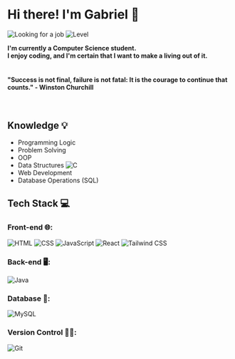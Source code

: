 <h1>Hi there! I'm Gabriel 🧐</h1>

<p>
  
  <img src="https://img.shields.io/badge/Looking_for_a_job-Yes!-green" alt="Looking for a job">
  
  <img src="https://img.shields.io/badge/Level-Beginner/Intermediate-orange" alt="Level">

</p>

<b>I'm currently a Computer Science student.</b>
<br>
<b>I enjoy coding, and I'm certain that I want to make a living out of it.</b>
<br>
<br>
<h4>"Success is not final, failure is not fatal: It is the courage to continue that counts." - Winston Churchill</h4>
<br>

<h2>Knowledge 💡</h2>
<ul>
    <li>Programming Logic</li>
    <li>Problem Solving</li>
    <li>OOP</li>
    <li>Data Structures 
      
  <img src="https://img.shields.io/badge/C-blue" alt="C">
    
  </li>
    <li>Web Development</li>
    <li>Database Operations (SQL)</li>
</ul>

<h2>Tech Stack 💻</h2>


  <h3>Front-end 🌐: </h3> <p>
<img src="https://img.shields.io/badge/HTML-5-orange" alt="HTML">  <img src="https://img.shields.io/badge/CSS-3-blue" alt="CSS">
    <img src="https://img.shields.io/badge/JavaScript-ES6-yellow" alt="JavaScript">
    <img src="https://img.shields.io/badge/React-17.x-blue" alt="React">
    <img src="https://img.shields.io/badge/Tailwind_CSS-2.x-38B2AC" alt="Tailwind CSS"></p>


<h3>Back-end 🖥️: </h3> <p><img src="https://img.shields.io/badge/Java-17-red" alt="Java"></p>

<h3>Database 💽: </h3> <p><img src="https://img.shields.io/badge/MySQL-8.0-blue" alt="MySQL"></p>

<h3>Version Control 🧑‍💻: </h3> <p> <img src="https://img.shields.io/badge/Git-2.x-lightgrey" alt="Git"> </p>
